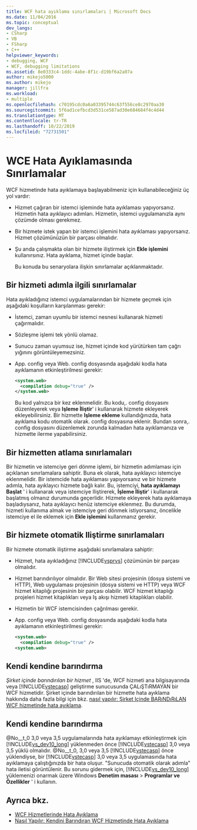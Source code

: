 ```yaml
---
title: WCF hata ayıklama sınırlamaları | Microsoft Docs
ms.date: 11/04/2016
ms.topic: conceptual
dev_langs:
- CSharp
- VB
- FSharp
- C++
helpviewer_keywords:
- debugging, WCF
- WCF, debugging limitations
ms.assetid: 8e0333c4-1ddc-4abe-8f1c-d19bf6a2a07a
author: mikejo5000
ms.author: mikejo
manager: jillfra
ms.workload:
- multiple
ms.openlocfilehash: c70195cdc0a6a03395744c63f556ce8c2970aa30
ms.sourcegitcommit: 5f6ad1cefbcd3d531ce587ad30e684684f4c4d44
ms.translationtype: MT
ms.contentlocale: tr-TR
ms.lasthandoff: 10/22/2019
ms.locfileid: "72731501"
---
```

# <a name="limitations-on-wcf-debugging"></a>WCE Hata Ayıklamasında Sınırlamalar
WCF hizmetinde hata ayıklamaya başlayabilmeniz için kullanabileceğiniz üç yol vardır:

- Hizmet çağıran bir istemci işleminde hata ayıklaması yapıyorsanız. Hizmetin hata ayıklayıcı adımları. Hizmetin, istemci uygulamanızla aynı çözümde olması gerekmez.

- Bir hizmete istek yapan bir istemci işlemini hata ayıklaması yapıyorsanız. Hizmet çözümünüzün bir parçası olmalıdır.

- Şu anda çalışmakta olan bir hizmete iliştirmek için **Ekle işlemini** kullanırsınız. Hata ayıklama, hizmet içinde başlar.

  Bu konuda bu senaryolara ilişkin sınırlamalar açıklanmaktadır.

## <a name="limitations-on-stepping-into-a-service"></a>Bir hizmeti adımla ilgili sınırlamalar
 Hata ayıkladığınız istemci uygulamalarından bir hizmete geçmek için aşağıdaki koşulların karşılanması gerekir:

- İstemci, zaman uyumlu bir istemci nesnesi kullanarak hizmeti çağırmalıdır.

- Sözleşme işlemi tek yönlü olamaz.

- Sunucu zaman uyumsuz ise, hizmet içinde kod yürütürken tam çağrı yığınını görüntüleyemezsiniz.

- App. config veya Web. config dosyasında aşağıdaki kodla hata ayıklamanın etkinleştirilmesi gerekir:

    ```xml
    <system.web>
      <compilation debug="true" />
    </system.web>
    ```

     Bu kod yalnızca bir kez eklenmelidir. Bu kodu,. config dosyasını düzenleyerek veya **Işleme İliştir**' i kullanarak hizmete ekleyerek ekleyebilirsiniz. Bir hizmette **Işleme ekleme** kullandığınızda, hata ayıklama kodu otomatik olarak. config dosyasına eklenir. Bundan sonra,. config dosyasını düzenlemek zorunda kalmadan hata ayıklamanıza ve hizmette ilerme yapabilirsiniz.

## <a name="limitations-on-stepping-out-of-a-service"></a>Bir hizmetten atlama sınırlamaları
 Bir hizmetin ve istemciye geri dönme işlemi, bir hizmetin adımlaması için açıklanan sınırlamalara sahiptir. Buna ek olarak, hata ayıklayıcı istemciye eklenmelidir. Bir istemcide hata ayıklaması yapıyorsanız ve bir hizmete adımla, hata ayıklayıcı hizmete bağlı kalır. Bu, istemciyi, **hata ayıklamayı Başlat** ' i kullanarak veya istemciye Iliştirerek, **İşleme İliştir**' i kullanarak başlatmış olmanız durumunda geçerlidir. Hizmete ekleyerek hata ayıklamaya başladıysanız, hata ayıklayıcı henüz istemciye eklenmez. Bu durumda, hizmeti kullanıma almak ve istemciye geri dönmek istiyorsanız, öncelikle istemciye el ile eklemek için **Ekle işlemini** kullanmanız gerekir.

## <a name="limitations-on-automatic-attach-to-a-service"></a>Bir hizmete otomatik Iliştirme sınırlamaları
 Bir hizmete otomatik iliştirme aşağıdaki sınırlamalara sahiptir:

- Hizmet, hata ayıkladığınız [!INCLUDE[vsprvs](../code-quality/includes/vsprvs_md.md)] çözümünün bir parçası olmalıdır.

- Hizmet barındırılıyor olmalıdır. Bir Web sitesi projesinin (dosya sistemi ve HTTP), Web uygulaması projesinin (dosya sistemi ve HTTP) veya WCF hizmet kitaplığı projesinin bir parçası olabilir. WCF hizmet kitaplığı projeleri hizmet kitaplıkları veya Iş akışı hizmeti kitaplıkları olabilir.

- Hizmetin bir WCF istemcisinden çağrılması gerekir.

- App. config veya Web. config dosyasında aşağıdaki kodla hata ayıklamanın etkinleştirilmesi gerekir:

  ```xml
  <system.web>
    <compilation debug="true" />
  <system.web>
  ```

## <a name="self-hosting"></a>Kendi kendine barındırma
 *Şirket içinde barındırılan bir hizmet* , IIS 'de, WCF hizmeti ana bilgisayarında veya [!INCLUDE[vstecasp](../code-quality/includes/vstecasp_md.md)] geliştirme sunucusunda ÇALıŞTıRMAYAN bir WCF hizmetidir. Şirket içinde barındırılan bir hizmette hata ayıklama hakkında daha fazla bilgi için bkz. [nasıl yapılır: Şirket Içinde BARıNDıRıLAN WCF hizmetinde hata ayıklama](../debugger/how-to-debug-a-self-hosted-wcf-service.md).

## <a name="self-hosting"></a>Kendi kendine barındırma
 @No__t_0 3,0 veya 3,5 uygulamalarında hata ayıklamayı etkinleştirmek için [!INCLUDE[vs_dev10_long](../code-quality/includes/vs_dev10_long_md.md)] yüklenmeden önce [!INCLUDE[vstecasp](../code-quality/includes/vstecasp_md.md)] 3,0 veya 3,5 yüklü olmalıdır. @No__t_0, 3,0 veya 3,5 [!INCLUDE[vstecasp](../code-quality/includes/vstecasp_md.md)] önce yüklendiyse, bir [!INCLUDE[vstecasp](../code-quality/includes/vstecasp_md.md)] 3,0 veya 3,5 uygulamasında hata ayıklamaya çalıştığınızda bir hata oluşur. "Sunucuda otomatik olarak adımla" hata iletisi görüntülenir. Bu sorunu gidermek için, [!INCLUDE[vs_dev10_long](../code-quality/includes/vs_dev10_long_md.md)] yüklemenizi onarmak üzere Windows **Denetim masası**  > **Programlar ve Özellikler** ' i kullanın.

## <a name="see-also"></a>Ayrıca bkz.
- [WCF Hizmetlerinde Hata Ayıklama](../debugger/debugging-wcf-services.md)
- [Nasıl Yapılır: Kendini Barındıran WCF Hizmetinde Hata Ayıklama](../debugger/how-to-debug-a-self-hosted-wcf-service.md)
